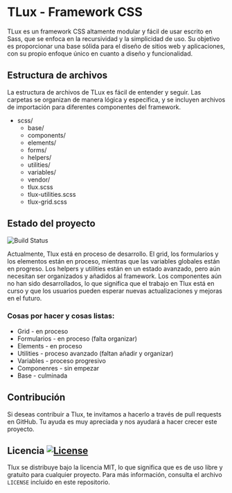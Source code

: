 # TLux - Framework CSS

TLux es un framework CSS altamente modular y fácil de usar escrito en Sass, que se enfoca en la recursividad y la simplicidad de uso. Su objetivo es proporcionar una base sólida para el diseño de sitios web y aplicaciones, con su propio enfoque único en cuanto a diseño y funcionalidad.

## Estructura de archivos

La estructura de archivos de TLux es fácil de entender y seguir. Las carpetas se organizan de manera lógica y específica, y se incluyen archivos de importación para diferentes componentes del framework.


- scss/
    - base/                      <!-- Reset de propiedades HTML -->
    - components/                <!-- Carpeta de componentes -->
    - elements/                  <!-- Carpeta de elementos -->
    - forms/                     <!-- Formularios -->
    - helpers/                   <!-- Los helpers se almacenan aquí -->
    - utilities/                 <!-- Utilities con mixins dentro -->
    - variables/                 <!-- Se modularizan las variables globales -->
    - vendor/                    <!-- Rfs de Bootstrap -->
    - tlux.scss                  <!-- Importación de Tlux -->
    - tlux-utilities.scss        <!-- Importación de Tlux (solo utilities) -->
    - tlux-grid.scss             <!-- Importación de Tlux (solo grid) -->


## Estado del proyecto
![Build Status](https://img.shields.io/badge/Status-Dev-red)

Actualmente, Tlux está en proceso de desarrollo. El grid, los formularios y los elementos están en proceso, mientras que las variables globales están en progreso. Los helpers y utilities están en un estado avanzado, pero aún necesitan ser organizados y añadidos al framework. Los componentes aún no han sido desarrollados, lo que significa que el trabajo en Tlux está en curso y que los usuarios pueden esperar nuevas actualizaciones y mejoras en el futuro.

### Cosas por hacer y cosas listas:
- Grid - en proceso
- Formularios - en proceso (falta organizar)
- Elements - en proceso
- Utilities - proceso avanzado (faltan añadir y organizar)
- Variables - proceso progresivo
- Componenres - sin empezar
- Base - culminada

## Contribución

Si deseas contribuir a Tlux, te invitamos a hacerlo a través de pull requests en GitHub. Tu ayuda es muy apreciada y nos ayudará a hacer crecer este proyecto.

## Licencia [![License](https://img.shields.io/github/license/AzielCF/TLux?logo=github)](https://github.com/AzielCF/TLux/blob/master/LICENSE)


Tlux se distribuye bajo la licencia MIT, lo que significa que es de uso libre y gratuito para cualquier proyecto. Para más información, consulta el archivo `LICENSE` incluido en este repositorio.